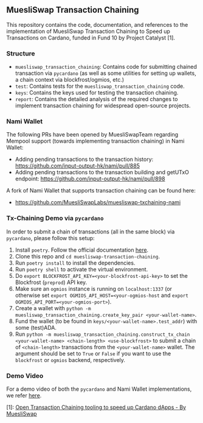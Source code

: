 MuesliSwap Transaction Chaining
------------------------------

This repository contains the code, documentation, and references to the implementation of MuesliSwap Transaction Chaining to Speed up Transactions on Cardano, funded in Fund 10 by Project Catalyst [1].

### Structure

- `muesliswap_transaction_chaining`: Contains code for submitting chained transaction via `pycardano` (as well as some utilities for setting up wallets, a chain context via blockfrost/ogmios, etc.)
- `test`: Contains tests for the `muesliswap_transaction_chaining` code.
- `keys`: Contains the keys used for testing the transaction chaining.
- `report`: Contains the detailed analysis of the required changes to implement transaction chaining for widespread open-source projects.

### Nami Wallet

The following PRs have been opened by MuesliSwapTeam regarding Mempool support (towards implementing transaction chaining) in Nami Wallet:
- Adding pending transactions to the transaction history: https://github.com/input-output-hk/nami/pull/885
- Adding pending transactions to the transaction building and getUTxO endpoint: https://github.com/input-output-hk/nami/pull/898

A fork of Nami Wallet that supports transaction chaining can be found here:
- https://github.com/MuesliSwapLabs/muesliswap-txchaining-nami

### Tx-Chaining Demo via `pycardano`

In order to submit a chain of transactions (all in the same block) via `pycardano`, please follow this setup:

1. Install `poetry`. Follow the official documentation [here](https://python-poetry.org/docs/#installing-with-pipx).
2. Clone this repo and `cd muesliswap-transaction-chaining`.
3. Run `poetry install` to install the dependencies.
4. Run `poetry shell` to activate the virtual environment.
5. Do `export BLOCKFROST_API_KEY=<your-blockfrost-api-key>` to set the Blockfrost (`preprod`) API key.
6. Make sure an `ogmios` instance is running on `localhost:1337` (or otherwise set `export OGMIOS_API_HOST=<your-ogmios-host` and `export OGMIOS_API_PORT=<your-ogmios-port>`).
7. Create a wallet with `python -m muesliswap_transaction_chaining.create_key_pair <your-wallet-name>`.
8. Fund the wallet (to be found in `keys/<your-wallet-name>.test_addr`) with some (test)ADA.
9. Run `python -m muesliswap_transaction_chaining.construct_tx_chain <your-wallet-name> <chain-length> <use-blockfrost>` to submit a chain of `<chain-length>` transactions from the `<your-wallet-name>` wallet. The <use-blockfrost> argument should be set to `True` or `False` if you want to use the `blockfrost` or `ogmios` backend, respectively.

### Demo Video

For a demo video of both the `pycardano` and Nami Wallet implementations, we refer [here](https://www.youtube.com/watch?v=oPAOpRYLC_Q).


[1]: [Open Transaction Chaining tooling to speed up Cardano dApps - By MuesliSwap](https://projectcatalyst.io/funds/10/f10-development-and-infrastructure/open-transaction-chaining-tooling-to-speed-up-cardano-dapps-by-muesliswap)

